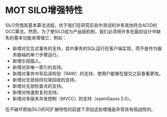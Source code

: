 # MOT SILO增强特性<a name="ZH-CN_TOPIC_0280525156"></a>

SILO凭借其基本算法流程，优于我们在研究实验中测试的许多其他符合ACID的OCC算法。然而，为了使SILO成为产品级机制，我们必须用许多在最初设计中缺失的基本功能来增强它，例如：

-   新增对交互式事务的支持，其中事务的SQL运行在客户端实现，而不是作为服务器端的单个步骤运行。
-   新增乐观插入。
-   新增对非唯一索引的支持。
-   新增对事务中写后读校验（RAW）的支持，使用户能够在提交之前查看更改。
-   新增对无锁协同垃圾回收的支持。
-   新增对无锁检查点的支持。
-   新增对快速恢复的支持。
-   新增对多版本并发控制（MVCC）的支持（openGauss 5.0）。

在不破坏原始SILO的可扩展特性的前提下添加这些增强是非常具有挑战性的。

